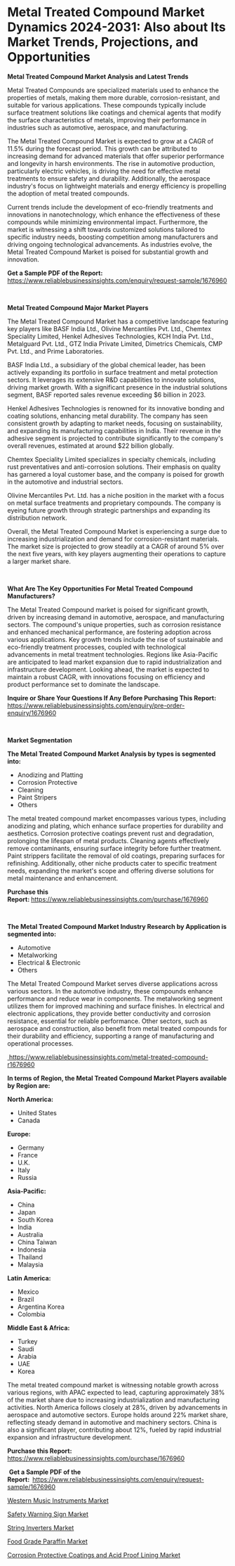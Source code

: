 <p><h1>Metal Treated Compound Market Dynamics 2024-2031: Also about Its Market Trends, Projections, and Opportunities</h1></p><p><strong>Metal Treated Compound Market Analysis and Latest Trends</strong></p>
<p><p>Metal Treated Compounds are specialized materials used to enhance the properties of metals, making them more durable, corrosion-resistant, and suitable for various applications. These compounds typically include surface treatment solutions like coatings and chemical agents that modify the surface characteristics of metals, improving their performance in industries such as automotive, aerospace, and manufacturing.</p><p>The Metal Treated Compound Market is expected to grow at a CAGR of 11.5% during the forecast period. This growth can be attributed to increasing demand for advanced materials that offer superior performance and longevity in harsh environments. The rise in automotive production, particularly electric vehicles, is driving the need for effective metal treatments to ensure safety and durability. Additionally, the aerospace industry's focus on lightweight materials and energy efficiency is propelling the adoption of metal treated compounds.</p><p>Current trends include the development of eco-friendly treatments and innovations in nanotechnology, which enhance the effectiveness of these compounds while minimizing environmental impact. Furthermore, the market is witnessing a shift towards customized solutions tailored to specific industry needs, boosting competition among manufacturers and driving ongoing technological advancements. As industries evolve, the Metal Treated Compound Market is poised for substantial growth and innovation.</p></p>
<p><strong>Get a Sample PDF of the Report:&nbsp;</strong> <a href="https://www.reliablebusinessinsights.com/enquiry/request-sample/1676960?utm_campaign=62&utm_medium=2&utm_source=Github&utm_content=ia&utm_term=30092024&utm_id=metal-treated-compound">https://www.reliablebusinessinsights.com/enquiry/request-sample/1676960</a></p>
<p>&nbsp;</p>
<p><strong>Metal Treated Compound Major Market Players</strong></p>
<p><p>The Metal Treated Compound Market has a competitive landscape featuring key players like BASF India Ltd., Olivine Mercantiles Pvt. Ltd., Chemtex Speciality Limited, Henkel Adhesives Technologies, KCH India Pvt. Ltd., Metalguard Pvt. Ltd., GTZ India Private Limited, Dimetrics Chemicals, CMP Pvt. Ltd., and Prime Laboratories.</p><p>BASF India Ltd., a subsidiary of the global chemical leader, has been actively expanding its portfolio in surface treatment and metal protection sectors. It leverages its extensive R&D capabilities to innovate solutions, driving market growth. With a significant presence in the industrial solutions segment, BASF reported sales revenue exceeding $6 billion in 2023.</p><p>Henkel Adhesives Technologies is renowned for its innovative bonding and coating solutions, enhancing metal durability. The company has seen consistent growth by adapting to market needs, focusing on sustainability, and expanding its manufacturing capabilities in India. Their revenue in the adhesive segment is projected to contribute significantly to the company's overall revenues, estimated at around $22 billion globally.</p><p>Chemtex Speciality Limited specializes in specialty chemicals, including rust preventatives and anti-corrosion solutions. Their emphasis on quality has garnered a loyal customer base, and the company is poised for growth in the automotive and industrial sectors.</p><p>Olivine Mercantiles Pvt. Ltd. has a niche position in the market with a focus on metal surface treatments and proprietary compounds. The company is eyeing future growth through strategic partnerships and expanding its distribution network.</p><p>Overall, the Metal Treated Compound Market is experiencing a surge due to increasing industrialization and demand for corrosion-resistant materials. The market size is projected to grow steadily at a CAGR of around 5% over the next five years, with key players augmenting their operations to capture a larger market share.</p></p>
<p>&nbsp;</p>
<p><strong>What Are The Key Opportunities For Metal Treated Compound Manufacturers?</strong></p>
<p><p>The Metal Treated Compound market is poised for significant growth, driven by increasing demand in automotive, aerospace, and manufacturing sectors. The compound's unique properties, such as corrosion resistance and enhanced mechanical performance, are fostering adoption across various applications. Key growth trends include the rise of sustainable and eco-friendly treatment processes, coupled with technological advancements in metal treatment technologies. Regions like Asia-Pacific are anticipated to lead market expansion due to rapid industrialization and infrastructure development. Looking ahead, the market is expected to maintain a robust CAGR, with innovations focusing on efficiency and product performance set to dominate the landscape.</p></p>
<p><strong>Inquire or Share Your Questions If Any Before Purchasing This Report:</strong> <a href="https://www.reliablebusinessinsights.com/enquiry/pre-order-enquiry/1676960?utm_campaign=62&utm_medium=2&utm_source=Github&utm_content=ia&utm_term=30092024&utm_id=metal-treated-compound">https://www.reliablebusinessinsights.com/enquiry/pre-order-enquiry/1676960</a></p>
<p>&nbsp;</p>
<p><strong>Market Segmentation</strong></p>
<p><strong>The Metal Treated Compound Market Analysis by types is segmented into:</strong></p>
<p><ul><li>Anodizing and Platting</li><li>Corrosion Protective</li><li>Cleaning</li><li>Paint Stripers</li><li>Others</li></ul></p>
<p><p>The metal treated compound market encompasses various types, including anodizing and plating, which enhance surface properties for durability and aesthetics. Corrosion protective coatings prevent rust and degradation, prolonging the lifespan of metal products. Cleaning agents effectively remove contaminants, ensuring surface integrity before further treatment. Paint strippers facilitate the removal of old coatings, preparing surfaces for refinishing. Additionally, other niche products cater to specific treatment needs, expanding the market's scope and offering diverse solutions for metal maintenance and enhancement.</p></p>
<p><strong>Purchase this Report:&nbsp;</strong><a href="https://www.reliablebusinessinsights.com/purchase/1676960?utm_campaign=62&utm_medium=2&utm_source=Github&utm_content=ia&utm_term=30092024&utm_id=metal-treated-compound">https://www.reliablebusinessinsights.com/purchase/1676960</a></p>
<p>&nbsp;</p>
<p><strong>The Metal Treated Compound Market Industry Research by Application is segmented into:</strong></p>
<p><ul><li>Automotive</li><li>Metalworking</li><li>Electrical & Electronic</li><li>Others</li></ul></p>
<p><p>The Metal Treated Compound Market serves diverse applications across various sectors. In the automotive industry, these compounds enhance performance and reduce wear in components. The metalworking segment utilizes them for improved machining and surface finishes. In electrical and electronic applications, they provide better conductivity and corrosion resistance, essential for reliable performance. Other sectors, such as aerospace and construction, also benefit from metal treated compounds for their durability and efficiency, supporting a range of manufacturing and operational processes.</p></p>
<p><a href="https://www.reliablebusinessinsights.com/metal-treated-compound-r1676960?utm_campaign=62&utm_medium=2&utm_source=Github&utm_content=ia&utm_term=30092024&utm_id=metal-treated-compound">&nbsp;https://www.reliablebusinessinsights.com/metal-treated-compound-r1676960</a></p>
<p><strong>In terms of Region, the Metal Treated Compound Market Players available by Region are:</strong></p>
<p>
    <p> <strong> North America: </strong>
        <ul>
            <li>United States</li>
            <li>Canada</li>
        </ul>
        </p> 
    <p> <strong> Europe: </strong>
        <ul>
            <li>Germany</li>
            <li>France</li>
            <li>U.K.</li>
            <li>Italy</li>
            <li>Russia</li>
        </ul>
        </p> 
    <p> <strong> Asia-Pacific: </strong>
        <ul>
            <li>China</li>
            <li>Japan</li>
            <li>South Korea</li>
            <li>India</li>
            <li>Australia</li>
            <li>China Taiwan</li>
            <li>Indonesia</li>
            <li>Thailand</li>
            <li>Malaysia</li>
        </ul>
        </p> 
    <p> <strong> Latin America: </strong>
        <ul>
            <li>Mexico</li>
            <li>Brazil</li>
            <li>Argentina Korea</li>
            <li>Colombia</li>
        </ul>
        </p> 
    <p> <strong> Middle East & Africa: </strong>
        <ul>
            <li>Turkey</li>
            <li>Saudi</li>
            <li>Arabia</li>
            <li>UAE</li>
            <li>Korea</li>
        </ul>
    </p>
    </p>
<p><p>The metal treated compound market is witnessing notable growth across various regions, with APAC expected to lead, capturing approximately 38% of the market share due to increasing industrialization and manufacturing activities. North America follows closely at 28%, driven by advancements in aerospace and automotive sectors. Europe holds around 22% market share, reflecting steady demand in automotive and machinery sectors. China is also a significant player, contributing about 12%, fueled by rapid industrial expansion and infrastructure development.</p></p>
<p><strong>Purchase this Report: </strong><a href="https://www.reliablebusinessinsights.com/purchase/1676960?utm_campaign=62&utm_medium=2&utm_source=Github&utm_content=ia&utm_term=30092024&utm_id=metal-treated-compound">https://www.reliablebusinessinsights.com/purchase/1676960</a></p>
<p>&nbsp;<strong>Get a Sample PDF of the Report:&nbsp;&nbsp;</strong><a href="https://www.reliablebusinessinsights.com/enquiry/request-sample/1676960?utm_campaign=62&utm_medium=2&utm_source=Github&utm_content=ia&utm_term=30092024&utm_id=metal-treated-compound">https://www.reliablebusinessinsights.com/enquiry/request-sample/1676960</a></p>
<p><strong></strong></p>
<p><p><a href="https://www.linkedin.com/pulse/future-innovation-global-western-music-instruments-market-growth-zel3f?utm_campaign=62&utm_medium=2&utm_source=Github&utm_content=ia&utm_term=30092024&utm_id=metal-treated-compound">Western Music Instruments Market</a></p><p><a href="https://www.linkedin.com/pulse/what-influencing-future-safety-warning-sign-market-insights-3ze7f?utm_campaign=62&utm_medium=2&utm_source=Github&utm_content=ia&utm_term=30092024&utm_id=metal-treated-compound">Safety Warning Sign Market</a></p><p><a href="https://issuu.com/reportprime-2/docs/string-inverters-market-size-2030.p_de282e28e06bc0?utm_campaign=62&utm_medium=2&utm_source=Github&utm_content=ia&utm_term=30092024&utm_id=metal-treated-compound">String Inverters Market</a></p><p><a href="https://github.com/Annahawkins697/Market-Research-Report-List-1/blob/main/food-grade-paraffin-market.md?utm_campaign=62&utm_medium=2&utm_source=Github&utm_content=ia&utm_term=30092024&utm_id=metal-treated-compound">Food Grade Paraffin Market</a></p><p><a href="https://github.com/WashimHussain441/Market-Research-Report-List-1/blob/main/corrosion-protective-coatings-and-acid-proof-lining-market.md?utm_campaign=62&utm_medium=2&utm_source=Github&utm_content=ia&utm_term=30092024&utm_id=metal-treated-compound">Corrosion Protective Coatings and Acid Proof Lining Market</a></p></p>